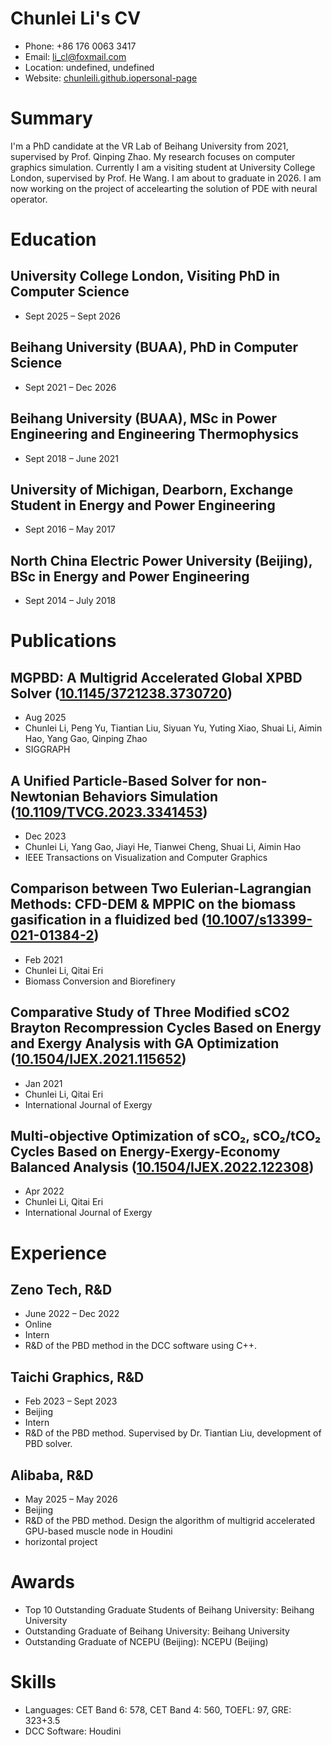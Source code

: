 # Chunlei Li's CV

- Phone: +86 176 0063 3417
- Email: [li_cl@foxmail.com](mailto:li_cl@foxmail.com)
- Location: undefined, undefined
- Website: [chunleili.github.iopersonal-page](https://chunleili.github.io/personal-page/)


# Summary

I'm a PhD candidate at the VR Lab of Beihang University from 2021, supervised by Prof. Qinping Zhao. My research focuses on computer graphics simulation. Currently I am a visiting student at University College London, supervised by Prof. He Wang. I am about to graduate in 2026. I am now working on the project of accelearting the solution of PDE with neural operator.

# Education

## University College London, Visiting PhD in Computer Science

- Sept 2025 – Sept 2026

## Beihang University (BUAA), PhD in Computer Science

- Sept 2021 – Dec 2026

## Beihang University (BUAA), MSc in Power Engineering and Engineering Thermophysics

- Sept 2018 – June 2021

## University of Michigan, Dearborn, Exchange Student in Energy and Power Engineering

- Sept 2016 – May 2017

## North China Electric Power University (Beijing), BSc in Energy and Power Engineering

- Sept 2014 – July 2018

# Publications

## MGPBD: A Multigrid Accelerated Global XPBD Solver ([10.1145/3721238.3730720](https://doi.org/10.1145/3721238.3730720))
- Aug 2025
- Chunlei Li, Peng Yu, Tiantian Liu, Siyuan Yu, Yuting Xiao, Shuai Li, Aimin Hao, Yang Gao, Qinping Zhao
- SIGGRAPH

## A Unified Particle-Based Solver for non-Newtonian Behaviors Simulation ([10.1109/TVCG.2023.3341453](https://doi.org/10.1109/TVCG.2023.3341453))
- Dec 2023
- Chunlei Li, Yang Gao, Jiayi He, Tianwei Cheng, Shuai Li, Aimin Hao
- IEEE Transactions on Visualization and Computer Graphics

## Comparison between Two Eulerian-Lagrangian Methods: CFD-DEM & MPPIC on the biomass gasification in a fluidized bed ([10.1007/s13399-021-01384-2](https://doi.org/10.1007/s13399-021-01384-2))
- Feb 2021
- Chunlei Li, Qitai Eri
- Biomass Conversion and Biorefinery

## Comparative Study of Three Modified sCO2 Brayton Recompression Cycles Based on Energy and Exergy Analysis with GA Optimization ([10.1504/IJEX.2021.115652](https://doi.org/10.1504/IJEX.2021.115652))
- Jan 2021
- Chunlei Li, Qitai Eri
- International Journal of Exergy

## Multi-objective Optimization of sCO₂, sCO₂/tCO₂ Cycles Based on Energy-Exergy-Economy Balanced Analysis ([10.1504/IJEX.2022.122308](https://doi.org/10.1504/IJEX.2022.122308))
- Apr 2022
- Chunlei Li, Qitai Eri
- International Journal of Exergy

# Experience

## Zeno Tech, R&D

- June 2022 – Dec 2022
- Online
- Intern
- R&D of the PBD method in the DCC software using C++.

## Taichi Graphics, R&D

- Feb 2023 – Sept 2023
- Beijing
- Intern
- R&D of the PBD method. Supervised by Dr. Tiantian Liu, development of PBD solver.

## Alibaba, R&D

- May 2025 – May 2026
- Beijing
- R&D of the PBD method. Design the algorithm of multigrid accelerated GPU-based muscle node in Houdini
- horizontal project

# Awards

- Top 10 Outstanding Graduate Students of Beihang University: Beihang University
- Outstanding Graduate of Beihang University: Beihang University
- Outstanding Graduate of NCEPU (Beijing): NCEPU (Beijing)
# Skills

- Languages: CET Band 6: 578, CET Band 4: 560, TOEFL: 97, GRE: 323+3.5
- DCC Software: Houdini
